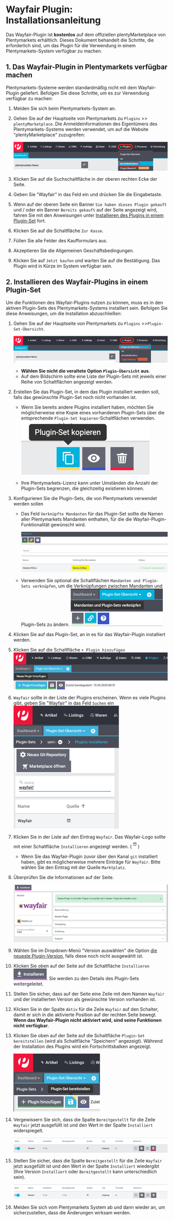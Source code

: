 # Wayfair Plugin: Installationsanleitung
Das Wayfair-Plugin ist **kostenlos** auf dem offiziellen plentyMarketplace von Plentymarkets erhältlich. Dieses Dokument behandelt die Schritte, die erforderlich sind, um das Plugin für die Verwendung in einem Plentymarkets-System verfügbar zu machen.

## 1. Das Wayfair-Plugin in Plentymarkets verfügbar machen
Plentymarkets-Systeme werden standardmäßig nicht mit dem Wayfair-Plugin geliefert.
Befolgen Sie diese Schritte, um es zur Verwendung verfügbar zu machen:

1. Melden Sie sich beim Plentymarkets-System an.

2. Gehen Sie auf der Hauptseite von Plentymarkets zu `Plugins` >>` plentyMarketplace`. Die Anmeldeinformationen des Eigentümers des Plentymarkets-Systems werden verwendet, um auf die Website "plentyMarketplace" zuzugreifen:

    ![plentyMarketplace in menu](../../../images/de/menu_marketplace.png)

3. Klicken Sie auf die Suchschaltfläche in der oberen rechten Ecke der Seite.

4. Geben Sie "Wayfair" in das Feld ein und drücken Sie die Eingabetaste.

5. Wenn auf der oberen Seite ein Banner `Sie haben dieses Plugin gekauft` und / oder ein Banner `Bereits gekauft` auf der Seite angezeigt wird, fahren Sie mit den Anweisungen unter [Installieren des Plugins in einem Plugin-Set](#2-installieren-des-wayfair-plugins-in-einem-plugin-set) fort.

6. Klicken Sie auf die Schaltfläche `Zur Kasse`.

7. Füllen Sie alle Felder des Kaufformulars aus.

8. Akzeptieren Sie die Allgemeinen Geschäftsbedingungen.

9. Klicken Sie auf `Jetzt kaufen` und warten Sie auf die Bestätigung. Das Plugin wird in Kürze im System verfügbar sein.

## 2. Installieren des Wayfair-Plugins in einem Plugin-Set
Um die Funktionen des Wayfair-Plugins nutzen zu können, muss es in den aktiven Plugin-Sets des Plentymarkets-Systems installiert sein. Befolgen Sie diese Anweisungen, um die Installation abzuschließen:

1. Gehen Sie auf der Hauptseite von Plentymarkets zu `Plugins` >>`Plugin-Set-Übersicht`.

    ![plugins_menu_plugin_set_overview](../../../images/de/plugins_menu_plugin_set_overview.png)

    * **Wählen Sie nicht die veraltete Option `Plugin-Übersicht` aus**.
    * Auf dem Bildschirm sollte eine Liste der Plugin-Sets mit jeweils einer Reihe von Schaltflächen angezeigt werden.

2. Erstellen Sie das Plugin-Set, in dem das Plugin installiert werden soll, falls das gewünschte Plugin-Set noch nicht vorhanden ist.

    * Wenn Sie bereits andere Plugins installiert haben, möchten Sie möglicherweise eine Kopie eines vorhandenen Plugin-Sets über die entsprechende `Plugin-Set kopieren`-Schaltflächen verwenden. ![copy plugin set button](../../../images/de/installation/button_copy_plugin_set.png)

    * Ihre Plentymarkets-Lizenz kann unter Umständen die Anzahl der Plugin-Sets begrenzen, die gleichzeitig existieren können.

3. Konfigurieren Sie die Plugin-Sets, die von Plentymarkets verwendet werden sollen
    * Das Feld `Verknüpfte Mandanten` für das Plugin-Set sollte die Namen aller Plentymarkets Mandanten enthalten, für die die Wayfair-Plugin-Funktionalität gewünscht wird.

        ![linked clients](../../../images/de/plugin_sets_linked_clients.png)

    * Verwenden Sie optional die Schaltflächen `Mandanten und Plugin-Sets verknüpfen`, um die Verknüpfungen zwischen Mandanten und Plugin-Sets zu ändern.
        ![link plugin sets button](../../../images/de/installation/button_link_plugin_sets.png)

4. Klicken Sie auf das Plugin-Set, an in es für das Wayfair-Plugin installiert werden.


5. Klicken Sie auf die Schaltfläche `+ Plugin hinzufügen`
    ![add plugin button](../../../images/de/installation/button_add_plugin.png)

6. `Wayfair` sollte in der Liste der Plugins erscheinen. Wenn es viele Plugins gibt, geben Sie "Wayfair" in das Feld `Suchen` ein
    ![search_for_wayfair_plugin](../../../images/de/installation/search_for_wayfair_plugin.png)

7. Klicken Sie in der Liste auf den Eintrag `Wayfair`. Das Wayfair-Logo sollte mit einer Schaltfläche `Installieren` angezeigt werden. (![marketplace icon](../../../images/common/icon_marketplace.png))

    * Wenn Sie das Wayfair-Plugin zuvor über den Kanal `git` installiert haben, gibt es möglicherweise mehrere Einträge für `Wayfair`. Bitte wählen Sie den Eintrag mit der Quelle `Marktplatz`.

8. Überprüfen Sie die Informationen auf der Seite.

    ![wayfair plugin info](../../../images/de/installation/marketplace_wayfair.png)

9. Wählen Sie im Dropdown-Menü "Version auswählen" die Option [die neueste Plugin-Version](https://github.com/wayfair-contribs/plentymarkets-plugin/releases), falls diese noch nicht ausgewählt ist.

10. Klicken Sie oben auf der Seite auf die Schaltfläche `Installieren` ![install button](../../../images/de/installation/button_install.png). Sie werden zu den Details des Plugin-Sets weitergeleitet.

11. Stellen Sie sicher, dass auf der Seite eine Zeile mit dem Namen `Wayfair` und der installierten Version als gewünschte Version vorhanden ist.

12. Klicken Sie in der Spalte `Aktiv` für die Zeile `Wayfair` auf den Schalter, damit er sich in die aktivierte Position auf der rechten Seite bewegt. **Wenn das Wayfair-Plugin nicht aktiviert wird, sind seine Funktionen nicht verfügbar**.

13. Klicken Sie oben auf der Seite auf die Schaltfläche `Plugin-Set bereitstellen` (wird als Schaltfläche "Speichern" angezeigt). Während der Installation des Plugins wird ein Fortschrittsbalken angezeigt.

    ![deploy plugin set button](../../../images/de/installation/button_deploy_plugin_set.png)

14. Vergewissern Sie sich, dass die Spalte `Bereitgestellt` für die Zeile `Wayfair` jetzt ausgefüllt ist und den Wert in der Spalte `Installiert` widerspiegelt.

    ![wayfair plugin not yet deployed](../../../images/de/installation/wayfair_plugin_not_yet_deployed.png)

15. Stellen Sie sicher, dass die Spalte `Bereitgestellt` für die Zeile `Wayfair` jetzt ausgefüllt ist und den Wert in der Spalte `Installiert` wiedergibt (Ihre Version `Installiert` oder `Bereitgestellt` kann unterschiedlich sein).

    ![wayfair plugin deployed](../../../images/de/installation/wayfair_plugin_deployed.png)

16. Melden Sie sich vom Plentymarkets System ab und dann wieder an, um sicherzustellen, dass die Änderungen wirksam werden.
